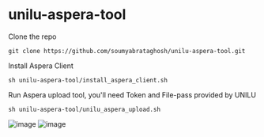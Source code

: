 # unilu-aspera-tool

Clone the repo

    git clone https://github.com/soumyabrataghosh/unilu-aspera-tool.git 

Install Aspera Client

    sh unilu-aspera-tool/install_aspera_client.sh
    
Run Aspera upload tool, you'll need Token and File-pass provided by UNILU

    sh unilu-aspera-tool/unilu_aspera_upload.sh
    
![image](https://avatars.githubusercontent.com/u/1459110?s=40&v=4) ![image](https://avatars.githubusercontent.com/u/39723561?s=40&v=4)

